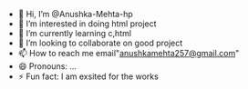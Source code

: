 - 👋 Hi, I’m @Anushka-Mehta-hp
- 👀 I’m interested in doing html project
- 🌱 I’m currently learning c,html
- 💞️ I’m looking to collaborate on good project
- 📫 How to reach me email"anushkamehta257@gmail.com"
- 😄 Pronouns: ...
- ⚡ Fun fact: I am exsited for the works 

<!---
Anushka-Mehta-hp/Anushka-Mehta-hp is a ✨ special ✨ repository because its `README.md` (this file) appears on your GitHub profile.
You can click the Preview link to take a look at your changes.
--->
